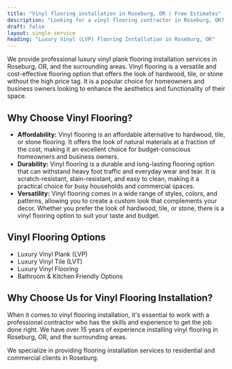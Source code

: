 ```yaml
---
title: "Vinyl flooring installation in Roseburg, OR | Free Estimates"
description: "Looking for a vinyl flooring contractor in Roseburg, OR? We do installation for hardwood, engineered, laminate, luxury vinyl in Roseburg, OR area."
draft: false
layout: single-service
heading: "Luxury Vinyl (LVP) Flooring Installation in Roseburg, OR"
---
```


We provide professional luxury vinyl plank flooring installation services in Roseburg, OR, and the surrounding areas. Vinyl flooring is a versatile and cost-effective flooring option that offers the look of hardwood, tile, or stone without the high price tag. It is a popular choice for homeowners and business owners looking to enhance the aesthetics and functionality of their space.

## Why Choose Vinyl Flooring?
- **Affordability:** Vinyl flooring is an affordable alternative to hardwood, tile, or stone flooring. It offers the look of natural materials at a fraction of the cost, making it an excellent choice for budget-conscious homeowners and business owners.
- **Durability:** Vinyl flooring is a durable and long-lasting flooring option that can withstand heavy foot traffic and everyday wear and tear. It is scratch-resistant, stain-resistant, and easy to clean, making it a practical choice for busy households and commercial spaces.
- **Versatility:** Vinyl flooring comes in a wide range of styles, colors, and patterns, allowing you to create a custom look that complements your decor. Whether you prefer the look of hardwood, tile, or stone, there is a vinyl flooring option to suit your taste and budget.

## Vinyl Flooring Options
- Luxury Vinyl Plank (LVP)
- Luxury Vinyl Tile (LVT)
- Luxury Vinyl Flooring
- Bathroom & Kitchen Friendly Options

## Why Choose Us for Vinyl Flooring Installation?
When it comes to vinyl flooring installation, it's essential to work with a professional contractor who has the skills and experience to get the job done right. We have over 15 years of experience installing vinyl flooring in Roseburg, OR, and the surrounding areas.

We specialize in providing flooring installation services to residential and commercial clients in Roseburg.